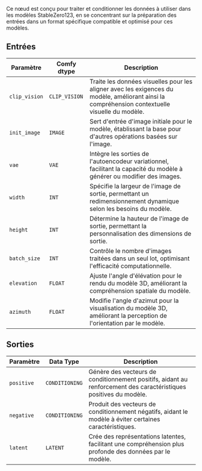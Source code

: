 
Ce nœud est conçu pour traiter et conditionner les données à utiliser dans les modèles StableZero123, en se concentrant sur la préparation des entrées dans un format spécifique compatible et optimisé pour ces modèles.

## Entrées

| Paramètre             | Comfy dtype        | Description |
|-----------------------|--------------------|-------------|
| `clip_vision`         | `CLIP_VISION`      | Traite les données visuelles pour les aligner avec les exigences du modèle, améliorant ainsi la compréhension contextuelle visuelle du modèle. |
| `init_image`          | `IMAGE`            | Sert d'entrée d'image initiale pour le modèle, établissant la base pour d'autres opérations basées sur l'image. |
| `vae`                 | `VAE`              | Intègre les sorties de l'autoencodeur variationnel, facilitant la capacité du modèle à générer ou modifier des images. |
| `width`               | `INT`              | Spécifie la largeur de l'image de sortie, permettant un redimensionnement dynamique selon les besoins du modèle. |
| `height`              | `INT`              | Détermine la hauteur de l'image de sortie, permettant la personnalisation des dimensions de sortie. |
| `batch_size`          | `INT`              | Contrôle le nombre d'images traitées dans un seul lot, optimisant l'efficacité computationnelle. |
| `elevation`           | `FLOAT`            | Ajuste l'angle d'élévation pour le rendu du modèle 3D, améliorant la compréhension spatiale du modèle. |
| `azimuth`             | `FLOAT`            | Modifie l'angle d'azimut pour la visualisation du modèle 3D, améliorant la perception de l'orientation par le modèle. |

## Sorties

| Paramètre     | Data Type | Description |
|---------------|--------------|-------------|
| `positive`    | `CONDITIONING` | Génère des vecteurs de conditionnement positifs, aidant au renforcement des caractéristiques positives du modèle. |
| `negative`    | `CONDITIONING` | Produit des vecteurs de conditionnement négatifs, aidant le modèle à éviter certaines caractéristiques. |
| `latent`      | `LATENT`     | Crée des représentations latentes, facilitant une compréhension plus profonde des données par le modèle. |
